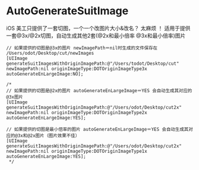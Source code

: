 # AutoGenerateSuitImage
iOS 美工只提供了一套切图，一个一个改图片大小&amp;改名？ 太麻烦 ！ 适用于提供一套@3x/@2x切图，自动生成其他2套(@2x和最小倍率 @3x和最小倍率)图片


    // 如果提供的切图是@3x的图片 newImagePath＝nil时生成的文件保存在 /Users/odot/Desktop/cut/newImages
    [UIImage generateSuitImagesWithOriginImagePath:@"/Users/todot/Desktop/cut" newImagePath:nil originImageType:DOTOriginImageType3x autoGenerateEnLargeImage:NO];
    
    /*
    // 如果提供的切图是@2x的图片 autoGenerateEnLargeImage＝YES 会自动生成其对应的@3x图片
    [UIImage generateSuitImagesWithOriginImagePath:@"/Users/odot/Desktop/cut2x" newImagePath:nil originImageType:DOTOriginImageType2x autoGenerateEnLargeImage:YES];
    
    // 如果提供的切图是最小倍率的图片 autoGenerateEnLargeImage＝YES 会自动生成其对应的@3x和@2x图片（图片效果不佳）
    [UIImage generateSuitImagesWithOriginImagePath:@"/Users/odot/Desktop/cut2x" newImagePath:nil originImageType:DOTOriginImageType1x autoGenerateEnLargeImage:YES];
     */
